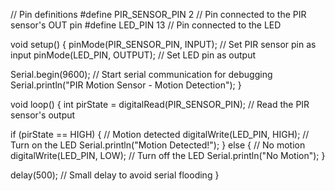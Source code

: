 // Pin definitions
#define PIR_SENSOR_PIN 2  // Pin connected to the PIR sensor's OUT pin
#define LED_PIN 13        // Pin connected to the LED

void setup() {
  pinMode(PIR_SENSOR_PIN, INPUT);  // Set PIR sensor pin as input
  pinMode(LED_PIN, OUTPUT);        // Set LED pin as output
  
  Serial.begin(9600);  // Start serial communication for debugging
  Serial.println("PIR Motion Sensor - Motion Detection");
}

void loop() {
  int pirState = digitalRead(PIR_SENSOR_PIN);  // Read the PIR sensor's output

  if (pirState == HIGH) {  // Motion detected
    digitalWrite(LED_PIN, HIGH);  // Turn on the LED
    Serial.println("Motion Detected!");
  } else {  // No motion
    digitalWrite(LED_PIN, LOW);  // Turn off the LED
    Serial.println("No Motion");
  }

  delay(500);  // Small delay to avoid serial flooding
}

<!-- VCC → Connect to 5V on Arduino.
GND → Connect to GND on Arduino.
OUT (Signal Pin) → Connect to Pin 2
LED:
Anode (long leg) → Connect to Pin 13
Cathode (short leg) → Connect to GND -->